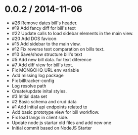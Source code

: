 
0.0.2 / 2014-11-06
==================
  * #26 Remove dates bill's header.
  * #19 Add fancy diff for bill's text
  * #22 Update calls to load sidebar elements in the main view.
  * #20 Add DOS favicon 
  * #15 Add sidebar to the main view. 
  * #12 Fix reverse text comparation on bills text.
  * #10 Save/show structure bill's text 
  * #5 Add new bill data. for text diference
  * #7 Add diff view for bill's text.
  * Fix MONGOHQ_URL env variable
  * Add missing log package
  * Fix billtracker-config
  * Log resolve path
  * Create/update inital styles.
  * #3 Initial data set
  * #2 Basic schema and crud data 
  * #1 Add initial api endpoints related to 
  * Add basic prototype view for bill workflow.
  * Fix load langs in client side.
  * Update node js startar old files and add new one
  * Initial commit based on NodeJS Starter
